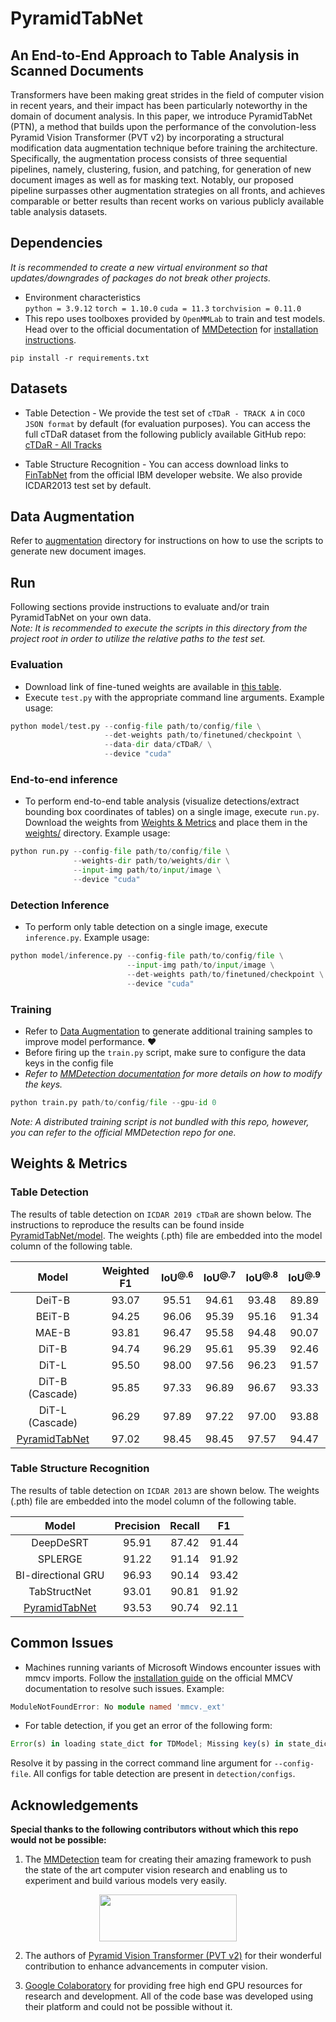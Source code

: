 # PyramidTabNet
## An End-to-End Approach to Table Analysis in Scanned Documents
Transformers have been making great strides in the field of computer vision in recent years, and their impact has been particularly noteworthy in the domain of document analysis. In this paper, we introduce PyramidTabNet (PTN), a method that builds upon the performance of the convolution-less Pyramid Vision Transformer (PVT v2) by incorporating a structural modification data augmentation technique before training the architecture. Specifically, the augmentation process consists of three sequential pipelines, namely, clustering, fusion, and patching, for generation of new document images as well as for masking text. Notably, our proposed pipeline surpasses other augmentation strategies on all fronts, and achieves comparable or better results than recent works on various publicly available table analysis datasets.

## Dependencies
*It is recommended to create a new virtual environment so that updates/downgrades of packages do not break other projects.*
- Environment characteristics
<br/>`python = 3.9.12` `torch = 1.10.0` `cuda = 11.3` `torchvision = 0.11.0`
- This repo uses toolboxes provided by `OpenMMLab` to train and test models. Head over to the official documentation of [MMDetection](https://github.com/open-mmlab/mmdetection) for [installation instructions](https://mmdetection.readthedocs.io/en/latest/get_started.html#installation).

```
pip install -r requirements.txt
```

## Datasets
- Table Detection - We provide the test set of `cTDaR - TRACK A` in `COCO JSON format` by default (for evaluation purposes). You can access the full cTDaR dataset from the following publicly available GitHub repo: [cTDaR - All Tracks](https://github.com/cndplab-founder/ICDAR2019_cTDaR)

- Table Structure Recognition - You can access download links to [FinTabNet](https://developer.ibm.com/exchanges/data/all/fintabnet/) from the official IBM developer website. We also provide ICDAR2013 test set by default.

## Data Augmentation
Refer to [augmentation](augmentation/) directory for instructions on how to use the scripts to generate new document images.

## Run
Following sections provide instructions to evaluate and/or train PyramidTabNet on your own data.<br/>
*Note: It is recommended to execute the scripts in this directory from the project root in order to utilize the relative paths to the test set.*
### Evaluation
- Download link of fine-tuned weights are available in [this table](https://github.com/muhd-umer/PyramidTabNet#table-detection).
- Execute `test.py` with the appropriate command line arguments. Example usage:
```python
python model/test.py --config-file path/to/config/file \
                     --det-weights path/to/finetuned/checkpoint \
                     --data-dir data/cTDaR/ \
                     --device "cuda"
```

### End-to-end inference
- To perform end-to-end table analysis (visualize detections/extract bounding box coordinates of tables) on a single image, execute `run.py`. Download the weights from [Weights & Metrics](#weights--metrics) and place them in the [weights/](weights/) directory. Example usage:
```python
python run.py --config-file path/to/config/file \
              --weights-dir path/to/weights/dir \
              --input-img path/to/input/image \
              --device "cuda"
```

### Detection Inference
- To perform only table detection on a single image, execute `inference.py`. Example usage:
```python
python model/inference.py --config-file path/to/config/file \
                          --input-img path/to/input/image \
                          --det-weights path/to/finetuned/checkpoint \
                          --device "cuda"
```

### Training
- Refer to [Data Augmentation](https://github.com/muhd-umer/PyramidTabNet/tree/main/detection/augmentation) to generate additional training samples to improve model performance. ❤️
- Before firing up the `train.py` script, make sure to configure the data keys in the config file 
- *Refer to [MMDetection documentation](https://mmdetection.readthedocs.io/en/latest/2_new_data_model.html#train-with-customized-datasets) for more details on how to modify the keys.*
```python
python train.py path/to/config/file --gpu-id 0
```
*Note: A distributed training script is not bundled with this repo, however, you can refer to the official MMDetection repo for one.*

## Weights & Metrics
### Table Detection
The results of table detection on `ICDAR 2019 cTDaR` are shown below. The instructions to reproduce the results can be found inside [PyramidTabNet/model](model/README.md). The weights (.pth) file are embedded into the model column of the following table.

<div align="center">

| Model | Weighted F1 | IoU<sup>@.6</sup> | IoU<sup>@.7</sup> | IoU<sup>@.8</sup> | IoU<sup>@.9</sup> |
|:---:|:---:|:---:|:---:|:---:|:---:|
| DeiT-B | 93.07 | 95.51 | 94.61 | 93.48 | 89.89 |
| BEiT-B | 94.25 | 96.06 | 95.39 | 95.16 | 91.34 |
| MAE-B | 93.81 | 96.47 | 95.58 | 94.48 | 90.07 |
| DiT-B | 94.74 | 96.29 | 95.61 | 95.39 | 92.46 |
| DiT-L | 95.50 | 98.00 | 97.56 | 96.23 | 91.57 |
| DiT-B (Cascade) | 95.85 | 97.33 | 96.89 | 96.67 | 93.33 |
| DiT-L (Cascade) | 96.29 | 97.89 | 97.22 | 97.00 | 93.88 |
| [PyramidTabNet](https://drive.google.com/file/d/1DN_DSM-wb5izSoL7PkBirL3_R7y-tK1i/view?usp=share_link) | 97.02 | 98.45 | 98.45 | 97.57 | 94.47 |

</div>

### Table Structure Recognition
The results of table detection on `ICDAR 2013` are shown below. The weights (.pth) file are embedded into the model column of the following table.

<div align="center">

| Model | Precision | Recall | F1 |
|:---:|:---:|:---:|:---:|
| DeepDeSRT | 95.91 | 87.42 | 91.44 |
| SPLERGE | 91.22 | 91.14 | 91.92 |
| BI-directional GRU | 96.93 | 90.14 | 93.42 |
| TabStructNet | 93.01 | 90.81 | 91.92 |
| [PyramidTabNet](https://drive.google.com/file/d/1v1ndhJlgmEtvgTxrlpCE9jycNEAiehVN/view?usp=share_link) | 93.53 | 90.74 | 92.11 |
</div>

## Common Issues
- Machines running variants of Microsoft Windows encounter issues with mmcv imports. Follow the [installation guide](https://mmcv.readthedocs.io/en/latest/get_started/installation.html) on the official MMCV documentation to resolve such issues. Example:

```TypeScript
ModuleNotFoundError: No module named 'mmcv._ext'
```

- For table detection, if you get an error of the following form:

```TypeScript
Error(s) in loading state_dict for TDModel; Missing key(s) in state_dict
```
Resolve it by passing in the correct command line argument for `--config-file`. All configs for table detection are present in `detection/configs`.

## Acknowledgements
**Special thanks to the following contributors without which this repo would not be possible:**
1. The [MMDetection](https://github.com/open-mmlab/mmdetection) team for creating their amazing framework to push the state of the art computer vision research and enabling us to experiment and build various models very easily.
<p align="center">
   <a href="https://github.com/open-mmlab/mmdetection"><img width="220" height="75" src="https://raw.githubusercontent.com/open-mmlab/mmdetection/master/resources/mmdet-logo.png"/></a>
</p>

2. The authors of [Pyramid Vision Transformer (PVT v2)](https://arxiv.org/pdf/2106.13797.pdf) for their wonderful contribution to enhance advancements in computer vision.

3. [Google Colaboratory](https://github.com/googlecolab) for providing free high end GPU resources for research and development. All of the code base was developed using their platform and could not be possible without it.
